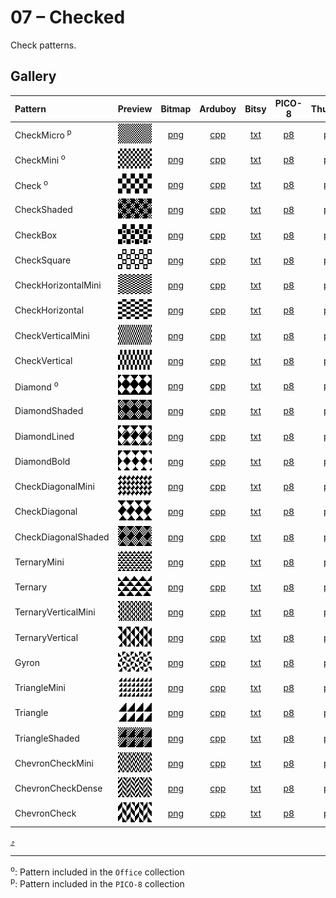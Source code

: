 # 07 – Checked

Check patterns.

## Gallery

| Pattern | Preview | Bitmap | Arduboy | Bitsy | PICO-8 | Thumby |
| :--- | :---: | :---: | :---: | :---: | :---: | :---: |
| CheckMicro <sup>p</sup>| <img src="../previews/CheckMicro.png" width="64" height="32" alt=""> | [png](png/CheckMicro.png) | [cpp](Checked.h#L12-L24) | [txt](Checked.bitsy.txt#L5-L14) | [p𝟪](checked.p8.lua#L7-L20) | [py](Checked.thumby.py#L5-L16) |
| CheckMini <sup>o</sup>| <img src="../previews/CheckMini.png" width="64" height="32" alt=""> | [png](png/CheckMini.png) | [cpp](Checked.h#L26-L38) | [txt](Checked.bitsy.txt#L16-L25) | [p𝟪](checked.p8.lua#L22-L35) | [py](Checked.thumby.py#L18-L29) |
| Check <sup>o</sup>| <img src="../previews/Check.png" width="64" height="32" alt=""> | [png](png/Check.png) | [cpp](Checked.h#L40-L51) | [txt](Checked.bitsy.txt#L27-L36) | [p𝟪](checked.p8.lua#L37-L49) | [py](Checked.thumby.py#L31-L42) |
| CheckShaded | <img src="../previews/CheckShaded.png" width="64" height="32" alt=""> | [png](png/CheckShaded.png) | [cpp](Checked.h#L53-L64) | [txt](Checked.bitsy.txt#L38-L47) | [p𝟪](checked.p8.lua#L51-L63) | [py](Checked.thumby.py#L44-L55) |
| CheckBox | <img src="../previews/CheckBox.png" width="64" height="32" alt=""> | [png](png/CheckBox.png) | [cpp](Checked.h#L66-L77) | [txt](Checked.bitsy.txt#L49-L58) | [p𝟪](checked.p8.lua#L65-L77) | [py](Checked.thumby.py#L57-L68) |
| CheckSquare | <img src="../previews/CheckSquare.png" width="64" height="32" alt=""> | [png](png/CheckSquare.png) | [cpp](Checked.h#L79-L90) | [txt](Checked.bitsy.txt#L60-L69) | [p𝟪](checked.p8.lua#L79-L91) | [py](Checked.thumby.py#L70-L81) |
| CheckHorizontalMini | <img src="../previews/CheckHorizontalMini.png" width="64" height="32" alt=""> | [png](png/CheckHorizontalMini.png) | [cpp](Checked.h#L92-L104) | [txt](Checked.bitsy.txt#L71-L80) | [p𝟪](checked.p8.lua#L93-L106) | [py](Checked.thumby.py#L83-L94) |
| CheckHorizontal | <img src="../previews/CheckHorizontal.png" width="64" height="32" alt=""> | [png](png/CheckHorizontal.png) | [cpp](Checked.h#L106-L117) | [txt](Checked.bitsy.txt#L82-L91) | [p𝟪](checked.p8.lua#L108-L120) | [py](Checked.thumby.py#L96-L107) |
| CheckVerticalMini | <img src="../previews/CheckVerticalMini.png" width="64" height="32" alt=""> | [png](png/CheckVerticalMini.png) | [cpp](Checked.h#L119-L131) | [txt](Checked.bitsy.txt#L93-L102) | [p𝟪](checked.p8.lua#L122-L135) | [py](Checked.thumby.py#L109-L120) |
| CheckVertical | <img src="../previews/CheckVertical.png" width="64" height="32" alt=""> | [png](png/CheckVertical.png) | [cpp](Checked.h#L133-L144) | [txt](Checked.bitsy.txt#L104-L113) | [p𝟪](checked.p8.lua#L137-L149) | [py](Checked.thumby.py#L122-L133) |
| Diamond <sup>o</sup>| <img src="../previews/Diamond.png" width="64" height="32" alt=""> | [png](png/Diamond.png) | [cpp](Checked.h#L146-L157) | [txt](Checked.bitsy.txt#L115-L124) | [p𝟪](checked.p8.lua#L151-L163) | [py](Checked.thumby.py#L135-L146) |
| DiamondShaded | <img src="../previews/DiamondShaded.png" width="64" height="32" alt=""> | [png](png/DiamondShaded.png) | [cpp](Checked.h#L159-L170) | [txt](Checked.bitsy.txt#L126-L135) | [p𝟪](checked.p8.lua#L165-L177) | [py](Checked.thumby.py#L148-L159) |
| DiamondLined | <img src="../previews/DiamondLined.png" width="64" height="32" alt=""> | [png](png/DiamondLined.png) | [cpp](Checked.h#L172-L183) | [txt](Checked.bitsy.txt#L137-L146) | [p𝟪](checked.p8.lua#L179-L191) | [py](Checked.thumby.py#L161-L172) |
| DiamondBold | <img src="../previews/DiamondBold.png" width="64" height="32" alt=""> | [png](png/DiamondBold.png) | [cpp](Checked.h#L185-L196) | [txt](Checked.bitsy.txt#L148-L157) | [p𝟪](checked.p8.lua#L193-L205) | [py](Checked.thumby.py#L174-L185) |
| CheckDiagonalMini | <img src="../previews/CheckDiagonalMini.png" width="64" height="32" alt=""> | [png](png/CheckDiagonalMini.png) | [cpp](Checked.h#L198-L210) | [txt](Checked.bitsy.txt#L159-L168) | [p𝟪](checked.p8.lua#L207-L220) | [py](Checked.thumby.py#L187-L198) |
| CheckDiagonal | <img src="../previews/CheckDiagonal.png" width="64" height="32" alt=""> | [png](png/CheckDiagonal.png) | [cpp](Checked.h#L212-L223) | [txt](Checked.bitsy.txt#L170-L179) | [p𝟪](checked.p8.lua#L222-L234) | [py](Checked.thumby.py#L200-L211) |
| CheckDiagonalShaded | <img src="../previews/CheckDiagonalShaded.png" width="64" height="32" alt=""> | [png](png/CheckDiagonalShaded.png) | [cpp](Checked.h#L225-L236) | [txt](Checked.bitsy.txt#L181-L190) | [p𝟪](checked.p8.lua#L236-L248) | [py](Checked.thumby.py#L213-L224) |
| TernaryMini | <img src="../previews/TernaryMini.png" width="64" height="32" alt=""> | [png](png/TernaryMini.png) | [cpp](Checked.h#L238-L250) | [txt](Checked.bitsy.txt#L192-L201) | [p𝟪](checked.p8.lua#L250-L263) | [py](Checked.thumby.py#L226-L237) |
| Ternary | <img src="../previews/Ternary.png" width="64" height="32" alt=""> | [png](png/Ternary.png) | [cpp](Checked.h#L252-L263) | [txt](Checked.bitsy.txt#L203-L212) | [p𝟪](checked.p8.lua#L265-L277) | [py](Checked.thumby.py#L239-L250) |
| TernaryVerticalMini | <img src="../previews/TernaryVerticalMini.png" width="64" height="32" alt=""> | [png](png/TernaryVerticalMini.png) | [cpp](Checked.h#L265-L277) | [txt](Checked.bitsy.txt#L214-L223) | [p𝟪](checked.p8.lua#L279-L292) | [py](Checked.thumby.py#L252-L263) |
| TernaryVertical | <img src="../previews/TernaryVertical.png" width="64" height="32" alt=""> | [png](png/TernaryVertical.png) | [cpp](Checked.h#L279-L290) | [txt](Checked.bitsy.txt#L225-L234) | [p𝟪](checked.p8.lua#L294-L306) | [py](Checked.thumby.py#L265-L276) |
| Gyron | <img src="../previews/Gyron.png" width="64" height="32" alt=""> | [png](png/Gyron.png) | [cpp](Checked.h#L292-L303) | [txt](Checked.bitsy.txt#L236-L245) | [p𝟪](checked.p8.lua#L308-L320) | [py](Checked.thumby.py#L278-L289) |
| TriangleMini | <img src="../previews/TriangleMini.png" width="64" height="32" alt=""> | [png](png/TriangleMini.png) | [cpp](Checked.h#L305-L317) | [txt](Checked.bitsy.txt#L247-L256) | [p𝟪](checked.p8.lua#L322-L335) | [py](Checked.thumby.py#L291-L302) |
| Triangle | <img src="../previews/Triangle.png" width="64" height="32" alt=""> | [png](png/Triangle.png) | [cpp](Checked.h#L319-L330) | [txt](Checked.bitsy.txt#L258-L267) | [p𝟪](checked.p8.lua#L337-L349) | [py](Checked.thumby.py#L304-L315) |
| TriangleShaded | <img src="../previews/TriangleShaded.png" width="64" height="32" alt=""> | [png](png/TriangleShaded.png) | [cpp](Checked.h#L332-L343) | [txt](Checked.bitsy.txt#L269-L278) | [p𝟪](checked.p8.lua#L351-L363) | [py](Checked.thumby.py#L317-L328) |
| ChevronCheckMini | <img src="../previews/ChevronCheckMini.png" width="64" height="32" alt=""> | [png](png/ChevronCheckMini.png) | [cpp](Checked.h#L345-L357) | [txt](Checked.bitsy.txt#L280-L289) | [p𝟪](checked.p8.lua#L365-L378) | [py](Checked.thumby.py#L330-L341) |
| ChevronCheckDense | <img src="../previews/ChevronCheckDense.png" width="64" height="32" alt=""> | [png](png/ChevronCheckDense.png) | [cpp](Checked.h#L359-L370) | [txt](Checked.bitsy.txt#L291-L300) | [p𝟪](checked.p8.lua#L380-L392) | [py](Checked.thumby.py#L343-L354) |
| ChevronCheck | <img src="../previews/ChevronCheck.png" width="64" height="32" alt=""> | [png](png/ChevronCheck.png) | [cpp](Checked.h#L372-L383) | [txt](Checked.bitsy.txt#L302-L311) | [p𝟪](checked.p8.lua#L394-L406) | [py](Checked.thumby.py#L356-L367) |

[`⤴`](#gallery)

---

<sup>o</sup>: Pattern included in the `Office` collection  
<sup>p</sup>: Pattern included in the `PICO-8` collection 

<br>
